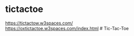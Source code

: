 # tictactoe
https://tictactow.w3spaces.com/
https://oxtictactoe.w3spaces.com/index.html
#   T i c - T a c - T o e  
 